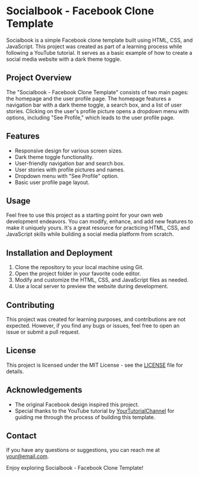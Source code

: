 # Socialbook - Facebook Clone Template

Socialbook is a simple Facebook clone template built using HTML, CSS, and JavaScript. This project was created as part of a learning process while following a YouTube tutorial. It serves as a basic example of how to create a social media website with a dark theme toggle.

## Project Overview

The "Socialbook - Facebook Clone Template" consists of two main pages: the homepage and the user profile page. The homepage features a navigation bar with a dark theme toggle, a search box, and a list of user stories. Clicking on the user's profile picture opens a dropdown menu with options, including "See Profile," which leads to the user profile page.

## Features

- Responsive design for various screen sizes.
- Dark theme toggle functionality.
- User-friendly navigation bar and search box.
- User stories with profile pictures and names.
- Dropdown menu with "See Profile" option.
- Basic user profile page layout.

## Usage

Feel free to use this project as a starting point for your own web development endeavors. You can modify, enhance, and add new features to make it uniquely yours. It's a great resource for practicing HTML, CSS, and JavaScript skills while building a social media platform from scratch.

## Installation and Deployment

1. Clone the repository to your local machine using Git.
2. Open the project folder in your favorite code editor.
3. Modify and customize the HTML, CSS, and JavaScript files as needed.
4. Use a local server to preview the website during development.

## Contributing

This project was created for learning purposes, and contributions are not expected. However, if you find any bugs or issues, feel free to open an issue or submit a pull request.

## License

This project is licensed under the MIT License - see the [LICENSE](LICENSE) file for details.

## Acknowledgements

- The original Facebook design inspired this project.
- Special thanks to the YouTube tutorial by [YourTutorialChannel](https://www.youtube.com/@GreatStackDev) for guiding me through the process of building this template.

## Contact

If you have any questions or suggestions, you can reach me at [your@email.com](mailto:ashishthotwe20@email.com).

Enjoy exploring Socialbook - Facebook Clone Template!
